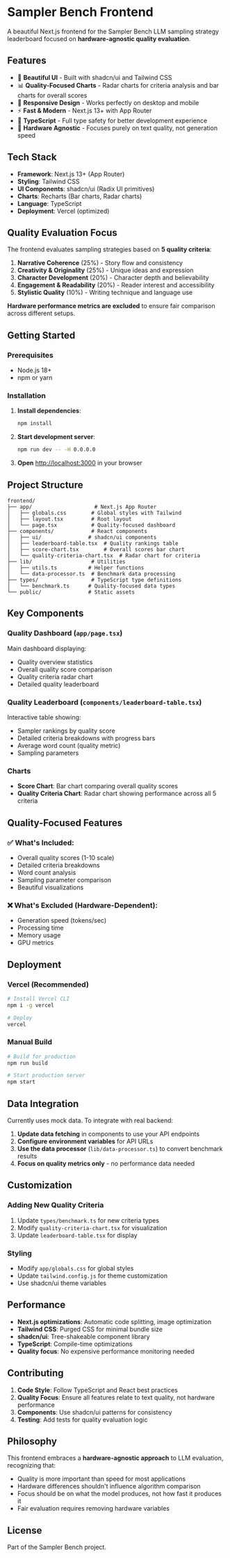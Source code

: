 # Sampler Bench Frontend

A beautiful Next.js frontend for the Sampler Bench LLM sampling strategy leaderboard focused on **hardware-agnostic quality evaluation**.

## Features

- 🎨 **Beautiful UI** - Built with shadcn/ui and Tailwind CSS
- 📊 **Quality-Focused Charts** - Radar charts for criteria analysis and bar charts for overall scores
- 📱 **Responsive Design** - Works perfectly on desktop and mobile
- ⚡ **Fast & Modern** - Next.js 13+ with App Router
- 🎯 **TypeScript** - Full type safety for better development experience
- 🔬 **Hardware Agnostic** - Focuses purely on text quality, not generation speed

## Tech Stack

- **Framework**: Next.js 13+ (App Router)
- **Styling**: Tailwind CSS
- **UI Components**: shadcn/ui (Radix UI primitives)
- **Charts**: Recharts (Bar charts, Radar charts)
- **Language**: TypeScript
- **Deployment**: Vercel (optimized)

## Quality Evaluation Focus

The frontend evaluates sampling strategies based on **5 quality criteria**:

1. **Narrative Coherence** (25%) - Story flow and consistency
2. **Creativity & Originality** (25%) - Unique ideas and expression  
3. **Character Development** (20%) - Character depth and believability
4. **Engagement & Readability** (20%) - Reader interest and accessibility
5. **Stylistic Quality** (10%) - Writing technique and language use

**Hardware performance metrics are excluded** to ensure fair comparison across different setups.

## Getting Started

### Prerequisites

- Node.js 18+ 
- npm or yarn

### Installation

1. **Install dependencies**:
   ```bash
   npm install
   ```

2. **Start development server**:
   ```bash
   npm run dev -- -H 0.0.0.0
   ```

3. **Open** [http://localhost:3000](http://localhost:3000) in your browser

## Project Structure

```
frontend/
├── app/                    # Next.js App Router
│   ├── globals.css        # Global styles with Tailwind
│   ├── layout.tsx         # Root layout
│   └── page.tsx           # Quality-focused dashboard
├── components/            # React components
│   ├── ui/               # shadcn/ui components
│   ├── leaderboard-table.tsx  # Quality rankings table
│   ├── score-chart.tsx        # Overall scores bar chart
│   └── quality-criteria-chart.tsx  # Radar chart for criteria
├── lib/                   # Utilities
│   ├── utils.ts          # Helper functions
│   └── data-processor.ts  # Benchmark data processing
├── types/                 # TypeScript type definitions
│   └── benchmark.ts      # Quality-focused data types
└── public/               # Static assets
```

## Key Components

### Quality Dashboard (`app/page.tsx`)
Main dashboard displaying:
- Quality overview statistics
- Overall quality score comparison
- Quality criteria radar chart
- Detailed quality leaderboard

### Quality Leaderboard (`components/leaderboard-table.tsx`)
Interactive table showing:
- Sampler rankings by quality score
- Detailed criteria breakdowns with progress bars
- Average word count (quality metric)
- Sampling parameters

### Charts
- **Score Chart**: Bar chart comparing overall quality scores
- **Quality Criteria Chart**: Radar chart showing performance across all 5 criteria

## Quality-Focused Features

### ✅ What's Included:
- Overall quality scores (1-10 scale)
- Detailed criteria breakdowns
- Word count analysis
- Sampling parameter comparison
- Beautiful visualizations

### ❌ What's Excluded (Hardware-Dependent):
- Generation speed (tokens/sec)
- Processing time
- Memory usage
- GPU metrics

## Deployment

### Vercel (Recommended)

```bash
# Install Vercel CLI
npm i -g vercel

# Deploy
vercel
```

### Manual Build

```bash
# Build for production
npm run build

# Start production server
npm start
```

## Data Integration

Currently uses mock data. To integrate with real backend:

1. **Update data fetching** in components to use your API endpoints
2. **Configure environment variables** for API URLs
3. **Use the data processor** (`lib/data-processor.ts`) to convert benchmark results
4. **Focus on quality metrics only** - no performance data needed

## Customization

### Adding New Quality Criteria
1. Update `types/benchmark.ts` for new criteria types
2. Modify `quality-criteria-chart.tsx` for visualization
3. Update `leaderboard-table.tsx` for display

### Styling
- Modify `app/globals.css` for global styles
- Update `tailwind.config.js` for theme customization
- Use shadcn/ui theme variables

## Performance

- **Next.js optimizations**: Automatic code splitting, image optimization
- **Tailwind CSS**: Purged CSS for minimal bundle size  
- **shadcn/ui**: Tree-shakeable component library
- **TypeScript**: Compile-time optimizations
- **Quality focus**: No expensive performance monitoring needed

## Contributing

1. **Code Style**: Follow TypeScript and React best practices
2. **Quality Focus**: Ensure all features relate to text quality, not hardware performance
3. **Components**: Use shadcn/ui patterns for consistency
4. **Testing**: Add tests for quality evaluation logic

## Philosophy

This frontend embraces a **hardware-agnostic approach** to LLM evaluation, recognizing that:

- Quality is more important than speed for most applications
- Hardware differences shouldn't influence algorithm comparison
- Focus should be on what the model produces, not how fast it produces it
- Fair evaluation requires removing hardware variables

## License

Part of the Sampler Bench project. 